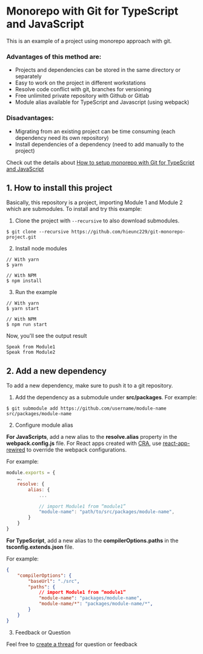 # Monorepo with Git for TypeScript and JavaScript

This is an example of a project using monorepo approach with git. 

### Advantages of this method are:
- Projects and dependencies can be stored in the same directory or separately
- Easy to work on the project in different workstations
- Resolve code conflict with git, branches for versioning
- Free unlimited private repository with Github or Gitlab
- Module alias available for TypeScript and Javascript (using webpack)

### Disadvantages:
- Migrating from an existing project can be time consuming (each dependency need its own repository)
- Install dependencies of a dependency (need to add manually to the project)

Check out the details about [How to setup monorepo with Git for TypeScript and JavaScript](https://inverr.com/blog/setup-git-monorepo-for-javascript-typescript)

## 1. How to install this project


Basically, this repository is a project, importing Module 1 and Module 2 which are submodules. To install and try this example:

1. Clone the project with `--recursive` to also download submodules.

```ssh
$ git clone --recursive https://github.com/hieunc229/git-monorepo-project.git
```

2. Install node modules 

```ssh
// With yarn
$ yarn

// With NPM
$ npm install
```

3. Run the example

```ssh
// With yarn
$ yarn start

// With NPM
$ npm run start
```

Now, you'll see the output result

```
Speak from Module1
Speak from Module2
```

## 2. Add a new dependency

To add a new dependency, make sure to push it to a git repository.

1. Add the dependency as a submodule under **src/packages**. For example:
```ssh
$ git submodule add https://github.com/username/module-name src/packages/module-name 
```

2. Configure module alias

**For JavaScripts**, add a new alias to the **resolve.alias** property in the **webpack.config.js** file. For React apps created with [CRA](https://inverr.com/blog/%7Bhttps://create-react-app.dev), use [react-app-rewired](https://inverr.com/blog/%7Bhttps://www.npmjs.com/package/react-app-rewired) to override the webpack configurations.

For example:
```js
module.exports = {
    …,
    resolve: {
        alias: {
            ...

            // import Module1 from “module1”
            "module-name": "path/to/src/packages/module-name",
        }
    }
}  
```
**For TypeScript**, add a new alias to the **compilerOptions.paths** in the **tsconfig.extends.json** file.

For example:

```json
{
    "compilerOptions": {
        "baseUrl": "./src",
        "paths": {
            // import Module1 from “module1”
            "module-name": "packages/module-name",
            "module-name/*": "packages/module-name/*",
        }
    }
}
```

3. Feedback or Question

Feel free to [create a thread](https://github.com/hieunc229/git-monorepo-project/issues/new) for question or feedback